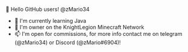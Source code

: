 👋 Hello GitHub users! @zMario34
- 🌱 I'm currently learning Java
- 💞️ I'm owner on the KnightLegion Minecraft Network
- 📫 I'm open for commissions, for more info contact me on telegram (@zMario34) or Discord (@zMario#6904)!
